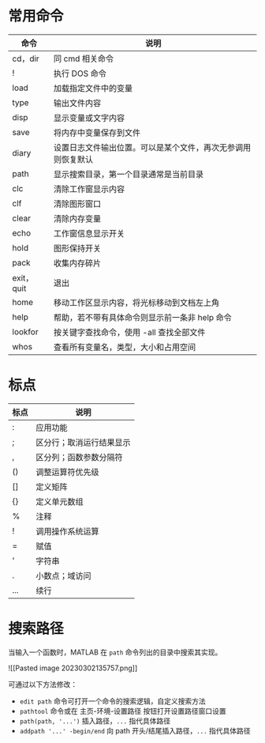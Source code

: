 # 常用命令

| 命令       | 说明                                                         |
| ---------- | ------------------------------------------------------------ |
| cd，dir    | 同 cmd 相关命令                                              |
| !          | 执行 DOS 命令                                                |
| load       | 加载指定文件中的变量                                         |
| type       | 输出文件内容                                                 |
| disp       | 显示变量或文字内容                                           |
| save       | 将内存中变量保存到文件                                       |
| diary      | 设置日志文件输出位置。可以是某个文件，再次无参调用则恢复默认 |
| path       | 显示搜索目录，第一个目录通常是当前目录                       |
| clc        | 清除工作窗显示内容                                           |
| clf        | 清除图形窗口                                                 |
| clear      | 清除内存变量                                                 |
| echo       | 工作窗信息显示开关                                           |
| hold       | 图形保持开关                                                 |
| pack       | 收集内存碎片                                                 |
| exit，quit | 退出                                                         |
| home       | 移动工作区显示内容，将光标移动到文档左上角                   |
| help       | 帮助，若不带有具体命令则显示前一条非 help 命令               |
| lookfor    | 按关键字查找命令，使用 -all 查找全部文件                     |
| whos       | 查看所有变量名，类型，大小和占用空间                         | 

# 标点

| 标点 | 说明                     |
| ---- | ------------------------ |
| :    | 应用功能                 |
| ;    | 区分行；取消运行结果显示 |
| ,    | 区分列；函数参数分隔符   |
| ()   | 调整运算符优先级         |
| \[]  | 定义矩阵                 |
| {}   | 定义单元数组             |
| %    | 注释                     |
| !    | 调用操作系统运算         |
| =    | 赋值                     |
| '    | 字符串                   |
| .    | 小数点；域访问           |
| ...  | 续行                     |

# 搜索路径

当输入一个函数时，MATLAB 在 `path` 命令列出的目录中搜索其实现。

![[Pasted image 20230302135757.png]]

可通过以下方法修改：
- `edit path` 命令可打开一个命令的搜索逻辑，自定义搜索方法
- `pathtool` 命令或在 主页-环境-设置路径 按钮打开设置路径窗口设置
- `path(path, '...')` 插入路径，`...` 指代具体路径
- `addpath '...' -begin/end` 向 path 开头/结尾插入路径，`...` 指代具体路径